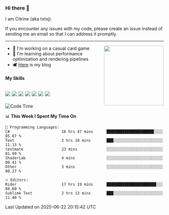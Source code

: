 ### Hi there 👋

I am Citrine (aka txtxj).

If you encounter any issues with my code, please create an issue instead of sending me an email so that I can address it promptly.

---

<img align="right" height="190" src="http://github-profile-summary-cards.vercel.app/api/cards/stats?username=txtxj&theme=vue">

- 🌱 I'm working on a casual card game
- 📖 I'm learning about performance optimization and rendering pipelines
- 🕊️ [Here](https://txtxj.top) is my blog

#### My Skills

![](https://img.shields.io/badge/Unity-000000?logo=unity&logoColor=fff)
![](https://img.shields.io/badge/C%23-239120?logo=csharp&logoColor=fff)
![](https://img.shields.io/badge/Python-3e74a2?logo=python&logoColor=fff)
![](https://img.shields.io/badge/C++-65318e?logo=cplusplus&logoColor=fff)
![](https://img.shields.io/badge/Vue-4FC08D?logo=vuedotjs&logoColor=fff)
![](https://img.shields.io/badge/Blender-f5792a?logo=blender&logoColor=fff)
![](https://img.shields.io/badge/MS%20SQL-cc2927?logo=microsoftsqlserver&logoColor=fff)
---

<!--START_SECTION:waka-->
![Code Time](http://img.shields.io/badge/Code%20Time-2%2C991%20hrs%2057%20mins-blue)

📊 **This Week I Spent My Time On** 

```text
💬 Programming Languages: 
C#                       16 hrs 47 mins      █████████████████████░░░░   85.87 % 
Text                     2 hrs 10 mins       ███░░░░░░░░░░░░░░░░░░░░░░   11.13 % 
textmate                 23 mins             ░░░░░░░░░░░░░░░░░░░░░░░░░   01.99 % 
ShaderLab                4 mins              ░░░░░░░░░░░░░░░░░░░░░░░░░   00.41 % 
Other                    3 mins              ░░░░░░░░░░░░░░░░░░░░░░░░░   00.27 % 

🔥 Editors: 
Rider                    17 hrs 19 mins      ██████████████████████░░░   88.60 % 
Sublime Text             2 hrs 13 mins       ███░░░░░░░░░░░░░░░░░░░░░░   11.40 % 
```


 Last Updated on 2025-06-22 20:15:42 UTC
<!--END_SECTION:waka-->
